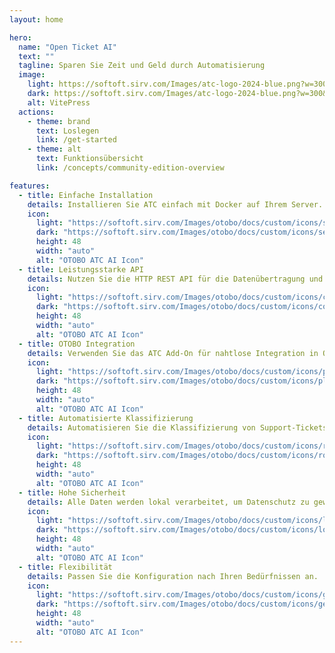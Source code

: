 ```yaml
---
layout: home

hero:
  name: "Open Ticket AI"
  text: ""
  tagline: Sparen Sie Zeit und Geld durch Automatisierung
  image:
    light: https://softoft.sirv.com/Images/atc-logo-2024-blue.png?w=300&q=100
    dark: https://softoft.sirv.com/Images/atc-logo-2024-blue.png?w=300&q=100
    alt: VitePress
  actions:
    - theme: brand
      text: Loslegen
      link: /get-started
    - theme: alt
      text: Funktionsübersicht
      link: /concepts/community-edition-overview

features:
  - title: Einfache Installation
    details: Installieren Sie ATC einfach mit Docker auf Ihrem Server.
    icon:
      light: "https://softoft.sirv.com/Images/otobo/docs/custom/icons/server-solid.png?h=48&q=100"
      dark: "https://softoft.sirv.com/Images/otobo/docs/custom/icons/server-solid.png?h=48&q=100&colorlevel.white=0"
      height: 48
      width: "auto"
      alt: "OTOBO ATC AI Icon"
  - title: Leistungsstarke API
    details: Nutzen Sie die HTTP REST API für die Datenübertragung und Modellverwaltung.
    icon:
      light: "https://softoft.sirv.com/Images/otobo/docs/custom/icons/code-solid.png?h=48&q=100"
      dark: "https://softoft.sirv.com/Images/otobo/docs/custom/icons/code-solid.png?h=48&q=100&colorlevel.white=0"
      height: 48
      width: "auto"
      alt: "OTOBO ATC AI Icon"
  - title: OTOBO Integration
    details: Verwenden Sie das ATC Add-On für nahtlose Integration in OTOBO.
    icon:
      light: "https://softoft.sirv.com/Images/otobo/docs/custom/icons/plug-solid.png?h=48&q=100"
      dark: "https://softoft.sirv.com/Images/otobo/docs/custom/icons/plug-solid.png?h=48&q=100&colorlevel.white=0"
      height: 48
      width: "auto"
      alt: "OTOBO ATC AI Icon"
  - title: Automatisierte Klassifizierung
    details: Automatisieren Sie die Klassifizierung von Support-Tickets.
    icon:
      light: "https://softoft.sirv.com/Images/otobo/docs/custom/icons/robot-solid.png?h=48&q=100"
      dark: "https://softoft.sirv.com/Images/otobo/docs/custom/icons/robot-solid.png?h=48&q=100&colorlevel.white=0"
      height: 48
      width: "auto"
      alt: "OTOBO ATC AI Icon"
  - title: Hohe Sicherheit
    details: Alle Daten werden lokal verarbeitet, um Datenschutz zu gewährleisten.
    icon:
      light: "https://softoft.sirv.com/Images/otobo/docs/custom/icons/lock-solid.png?h=48&q=100"
      dark: "https://softoft.sirv.com/Images/otobo/docs/custom/icons/lock-solid.png?h=48&q=100&colorlevel.white=0"
      height: 48
      width: "auto"
      alt: "OTOBO ATC AI Icon"
  - title: Flexibilität
    details: Passen Sie die Konfiguration nach Ihren Bedürfnissen an.
    icon:
      light: "https://softoft.sirv.com/Images/otobo/docs/custom/icons/gear-solid.png?h=48&q=100"
      dark: "https://softoft.sirv.com/Images/otobo/docs/custom/icons/gear-solid.png?h=48&q=100&colorlevel.white=0"
      height: 48
      width: "auto"
      alt: "OTOBO ATC AI Icon"
---
```


<OTAIPredictionDemo/>

<ServicePackagesComponent/>

<SupportPlansComponent/>
